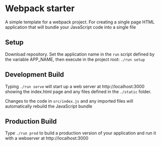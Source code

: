 # Webpack starter

A simple template for a webpack project.   For creating a single page HTML application that will bundle your JavaScript code into a single file

## Setup

Download repository.  Set the application name in the `run` script defined by the variable APP_NAME, then execute in the project root:
`./run setup`

## Development Build

Typing `./run serve` will start up a web server at http://localhost:3000 showing the index.html page and any files defined in the `./static` folder.

Changes to the code in `src/index.js` and any imported files will automatically rebuild the JavaScript bundle

## Production Build

Type `./run prod` to build a production version of your application and run it with a webserver at http://localhost:3000
